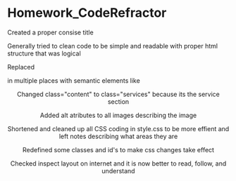 # Homework_CodeRefractor

Created a proper consise title

Generally tried to clean code to be simple and readable with proper html structure that was logical

Replaced <div> in multiple places with semantic elements like <header> <nav> <main> <section> <aside> <footer>

Changed class="content" to class="services" because its the service section

Added alt atributes to all images describing the image

Shortened and cleaned up all CSS coding in style.css to be more effient and left notes describing what areas they are

Redefined some classes and id's to make css changes take effect

Checked inspect layout on internet and it is now better to read, follow, and understand